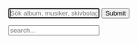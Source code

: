 <div class="container">
	<div class="columns">
		<div class="column col-6">
		<form class="searchform" action="/sok" method="get">
		<input type="text" id="lunr" class="form-input searchfield" placeholder="Sök album, musiker, skivbolag, taggar..." autofocus>
		<input type="submit" class="invisible">
		</form>
		</div>
		<div class="column col-6">
			<p class="searchcount"></p>
		</div>
	</div>
</div>





<!-- Html Elements for Search -->
<div id="search-container">
  
<input type="text" id="search-input" placeholder="search...">

<ul id="results-container"></ul>

</div>

<!-- Script pointing to search-script.js -->
<script src="js/lunr-2.3.9.js" type="text/javascript"></script>

<!-- Configuration -->
<script>
  
var idx = lunr(function () {
  this.field('title')
  this.field('body')

  this.add({
    "title": "Twelfth-Night",
    "body": "If music be the food of love, play on: Give me excess of it…",
    "author": "William Shakespeare",
    "id": "1"
  })
})  

idx.search("love")
  
SimpleJekyllSearch({

  searchInput: document.getElementById('lunr'),
  
  resultsContainer: document.getElementById('results-container'),
  
  json: 'search.json'
  
})

</script>
